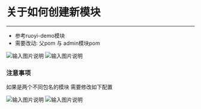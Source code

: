 # 关于如何创建新模块
- - -
* 参考ruoyi-demo模块
* 需要改动: 父pom 与 admin模块pom

![输入图片说明](https://foruda.gitee.com/images/1678976440419705039/c0a1f3a7_1766278.png "屏幕截图")
![输入图片说明](https://foruda.gitee.com/images/1678976444237046987/e85071d1_1766278.png "屏幕截图")

### 注意事项
如果是两个不同包名的模块 需要修改如下配置

![输入图片说明](https://foruda.gitee.com/images/1663741665929433086/d5ab9fbf_1766278.png "屏幕截图")
![输入图片说明](https://foruda.gitee.com/images/1663741875459835573/fd18c321_1766278.png "屏幕截图")
